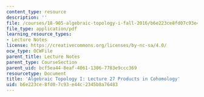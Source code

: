 ```yaml
---
content_type: resource
description: ''
file: /courses/18-905-algebraic-topology-i-fall-2016/b6e223ce8fd07c93e44c2345b8a76483_MIT18_905F16_lec28.pdf
file_type: application/pdf
learning_resource_types:
- Lecture Notes
license: https://creativecommons.org/licenses/by-nc-sa/4.0/
ocw_type: OCWFile
parent_title: Lecture Notes
parent_type: CourseSection
parent_uid: bcf5ea44-8eaf-4061-1306-7783e9ccc369
resourcetype: Document
title: 'Algebraic Topology I: Lecture 27 Products in Cohomology'
uid: b6e223ce-8fd0-7c93-e44c-2345b8a76483
---
```

